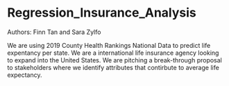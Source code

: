 # Regression_Insurance_Analysis
Authors: Finn Tan and Sara Zylfo

We are using 2019 County Health Rankings National Data to predict life expentancy per state. We are a international life insurance agency looking to expand into the United States. We are pitching a break-through proposal to stakeholders where we identify attributes that contirbute to average life expectancy. 
